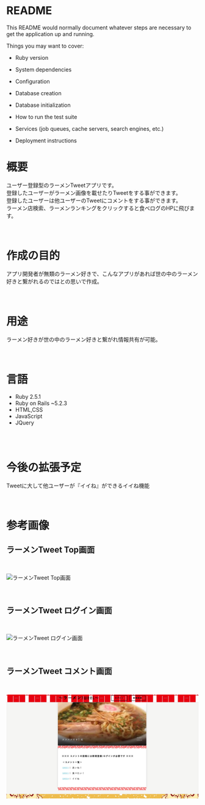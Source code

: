 # README

This README would normally document whatever steps are necessary to get the
application up and running.

Things you may want to cover:

* Ruby version

* System dependencies

* Configuration

* Database creation

* Database initialization

* How to run the test suite

* Services (job queues, cache servers, search engines, etc.)

* Deployment instructions
# 概要
ユーザー登録型のラーメンTweetアプリです。<br>
登録したユーザーがラーメン画像を載せたりTweetをする事ができます。<br>
登録したユーザーは他ユーザーのTweetにコメントをする事ができます。<br>
ラーメン店検索、ラーメンランキングをクリックすると食べログのHPに飛びます。<br>
<br>
<br>
# 作成の目的
アプリ開発者が無類のラーメン好きで、こんなアプリがあれば世の中のラーメン好きと繋がれるのではとの思いで作成。<br>
<br>
<br>
# 用途
ラーメン好きが世の中のラーメン好きと繋がれ情報共有が可能。<br>
<br>
<br>
# 言語
- Ruby 2.5.1<br>
- Ruby on Rails ~5.2.3<br>
- HTML,CSS<br>
- JavaScript<br>
- JQuery<br>
<br>
<br>

# 今後の拡張予定
Tweetに大して他ユーザーが『イイね』ができるイイね機能<br>
<br>
<br>

# 参考画像
## ラーメンTweet Top画面<br>

<br>

![ラーメンTweet Top画面](ラーメンTweetトップ画面.jpg)<br>

<br>

## ラーメンTweet ログイン画面<br>

<br>

![ラーメンTweet ログイン画面](ラーメンTweetログイン画像.png)<br>

<br>

## ラーメンTweet コメント画面<br>

<br>

![ラーメンTweet コメント画面](ラーメンTweetコメント画面.jpg)<br>

<br>
